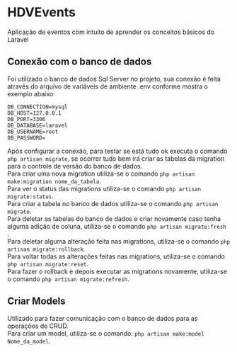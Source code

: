 # HDVEvents
Aplicação de eventos com intuito de aprender os conceitos básicos do Laravel

## Conexão com o banco de dados
Foi utilizado o banco de dados Sql Server no projeto, sua conexão é feita através do arquivo de variáveis de ambiente .env conforme mostra o exemplo abaixo:

```
DB_CONNECTION=mysql
DB_HOST=127.0.0.1
DB_PORT=3306
DB_DATABASE=laravel
DB_USERNAME=root
DB_PASSWORD=
```

Após configurar a conexão, para testar se está tudo ok executa o comando ``` php artisan migrate ```, se ocorrer tudo bem irá criar as tabelas da migration para o controle de versão do banco de dados. <br>
Para criar uma nova migration utiliza-se o comando ``` php artisan make:migration nome_da_tabela ```. <br>
Para ver o status das migrations utiliza-se o comando ``` php artisan migrate:status ```. <br>
Para criar a tabela no banco de dados utiliza-se o comando ``` php artisan migrate ```. <br>
Para deletar as tabelas do banco de dados e criar novamente caso tenha alguma adição de coluna, utiliza-se o comando ``` php artisan migrate:fresh  ```. <br>
Para deletar alguma alteração feita nas migrations, utiliza-se o comando ``` php artisan migrate:rollback ```. <br>
Para voltar todas as alterações feitas nas migrations, utiliza-se o comando ``` php artisan migrate:reset ```. <br>
Para fazer o rollback e depois executar as migrations novamente, utiliza-se o comando ``` php artisan migrate:refresh ```. <br>

## Criar Models
Utilizado para fazer comunicação com o banco de dados para as operações de CRUD. <br>
Para criar um model, utiliza-se o comando: ``` php artisan make:model Nome_da_model ```. <br>